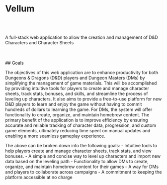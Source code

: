 # Vellum
<br></br>
<p>A full-stack web application to allow the creation and management of D&amp;D Characters and Character Sheets</p>
<br></br>
## Goals 
<p>
  The objectives of this web application are to enhance productivity for both Dungeons & Dragons (D&D) players and Dungeon Masters (DMs) by simplifying the management of game materials. This will be accomplished by providing intuitive tools for players to create and manage character sheets, track stats, bonuses, and skills, and streamline the process of leveling up characters. It also aims to provide a free-to-use platform for new D&D players to learn and enjoy the game without having to commit hundreds of dollars to learning the game. For DMs, the system will offer functionality to create, organize, and maintain homebrew content. The primary benefit of the application is to improve efficiency by ensuring accurate and reliable tracking of character data, progression, and custom game elements, ultimately reducing time spent on manual updates and enabling a more seamless gameplay experience.
</p>
<p>
  The above can be broken down into the following goals:
- Intuitive tools to help players create and manage character sheets, track stats, and view bonuses.
- A simple and concise way to level up characters and import new data based on the leveling path
- Functionality to allow DMs to create, organize, and maintain homebrew content for their games
- A way for DMs and players to collaborate across campaigns
- A commitment to keeping the platform accessible at no charge
</p>

